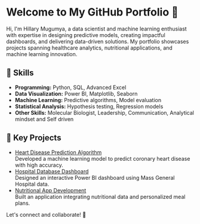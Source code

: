 # Welcome to My GitHub Portfolio 👋

Hi, I'm Hillary Mugumya, a data scientist and machine learning enthusiast with expertise in designing predictive models, creating impactful dashboards, and delivering data-driven solutions. My portfolio showcases projects spanning healthcare analytics, nutritional applications, and machine learning innovation.

## 🔧 Skills
- **Programming:** Python, SQL, Advanced Excel
- **Data Visualization:** Power BI, Matplotlib, Seaborn
- **Machine Learning:** Predictive algorithms, Model evaluation
- **Statistical Analysis:** Hypothesis testing, Regression models
- **Other Skills:** Molecular Biologist, Leadership, Communication, Analytical mindset and Self driven

## 🚀 Key Projects
- [Heart Disease Prediction Algorithm](https://github.com/mugyema/heart-disease-prediction)  
  Developed a machine learning model to predict coronary heart disease with high accuracy.
- [Hospital Database Dashboard](https://github.com/mugyema/powerbi-hospital-dashboard)  
  Designed an interactive Power BI dashboard using Mass General Hospital data.
- [Nutritional App Development](https://github.com/Mugyema/ZINZI)  
  Built an application integrating nutritional data and personalized meal plans.

Let's connect and collaborate! 🌟
